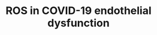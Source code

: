 ---
annotations:
- id: DOID:0080600
  parent: disease by infectious agent
  type: Disease Ontology
  value: COVID-19
- id: PW:0000013
  parent: disease pathway
  type: Pathway Ontology
  value: disease pathway
- id: PW:0001028
  parent: disease pathway
  type: Pathway Ontology
  value: infectious disease pathway
- id: CL:0000115
  parent: native cell
  type: Cell Type Ontology
  value: endothelial cell
authors:
- EAD2022
- Egonw
- Eweitz
- Khanspers
- Mkutmon
- Ash iyer
citedin: ''
communities: []
description: Proposed mechanism for COVID-19 induced endothelial dysfunction via ROS,
  as described by Ma et Al. (2022). TNF-α stimulation of NADPH oxidase leads to accumulation
  of reactive oxygen species (ROS). Increased levels of IFN reduces the expression
  of functional ACE2, which leads to increased ROS via imbalanced RAS signaling. Excessive
  ROS disturbs vascular tone and increases endothelial permeability.  Description
  modified from [https://europepmc.org/article/MED/34838588 Ma et. al.].
last-edited: 2024-06-21
ndex: null
organisms:
- Homo sapiens
redirect_from:
- /index.php/Pathway:WP5258
- /instance/WP5258
- /instance/WP5258_r134115
revision: r134115
schema-jsonld:
- '@context': https://schema.org/
  '@id': https://wikipathways.github.io/pathways/WP5258.html
  '@type': Dataset
  creator:
    '@type': Organization
    name: WikiPathways
  description: Proposed mechanism for COVID-19 induced endothelial dysfunction via
    ROS, as described by Ma et Al. (2022). TNF-α stimulation of NADPH oxidase leads
    to accumulation of reactive oxygen species (ROS). Increased levels of IFN reduces
    the expression of functional ACE2, which leads to increased ROS via imbalanced
    RAS signaling. Excessive ROS disturbs vascular tone and increases endothelial
    permeability.  Description modified from [https://europepmc.org/article/MED/34838588
    Ma et. al.].
  keywords:
  - ACE2
  - ACE2 (truncated)
  - Angiotensin II
  - ICAM1
  - IFNA1
  - IFNAR1
  - NFKB1
  - NOX1
  - Reactive oxygen species
  - TNF
  - TNFRSF1A
  - nitric oxide
  license: CC0
  name: ROS in COVID-19 endothelial dysfunction
seo: CreativeWork
title: ROS in COVID-19 endothelial dysfunction
wpid: WP5258
---
